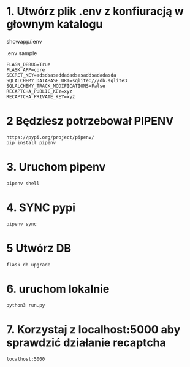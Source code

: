 # 1. Utwórz plik .env z konfiuracją w głownym katalogu
showapp/.env

.env sample

    FLASK_DEBUG=True
    FLASK_APP=core
    SECRET_KEY=adsdsasaddadadsasaddsadadasda
    SQLALCHEMY_DATABASE_URI=sqlite:///db.sqlite3
    SQLALCHEMY_TRACK_MODIFICATIONS=False
    RECAPTCHA_PUBLIC_KEY=xyz
    RECAPTCHA_PRIVATE_KEY=xyz

# 2 Będziesz potrzebował PIPENV
    https://pypi.org/project/pipenv/
    pip install pipenv

# 3. Uruchom pipenv

    pipenv shell

# 4. SYNC pypi 

    pipenv sync

# 5 Utwórz DB

    flask db upgrade

# 6. uruchom lokalnie

    python3 run.py


# 7. Korzystaj z localhost:5000 aby sprawdzić działanie recaptcha

    localhost:5000